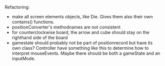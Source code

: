 Refactoring:
- make all screen elements objects, like Die. Gives them also their own contains() functions.
- positionConverter's methodnames are not consistent
- for counterclockwise board, the arrow and cube should stay on the righthand side of the board
- gamestate should probably not be part of positionrecord but have its own class? Controller have something like this to 
  determine how to interpret mouseEvents. Maybe there should be both a gameState and an inputMode.